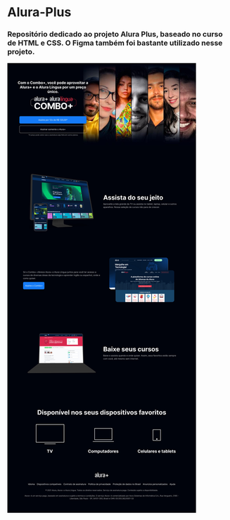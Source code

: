 # Alura-Plus

### Repositório dedicado ao projeto Alura Plus, baseado no curso de **HTML e CSS**. O **Figma** também foi bastante utilizado nesse projeto.

![site alura](site_alura_plus.jpg)
